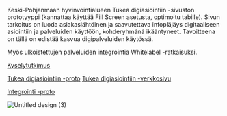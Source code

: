 Keski-Pohjanmaan hyvinvointialueen Tukea digiasiointiin -sivuston prototyyppi (kannattaa käyttää Fill Screen asetusta, optimoitu tabille). Sivun tarkoitus on luoda asiakaslähtöinen ja saavutettava infopläjäys digitaaliseen asiointiin ja palveluiden käyttöön, kohderyhmänä ikääntyneet. Tavoitteena on tällä on edistää kasvua digipalveluiden käytössä.

Myös ulkoistettujen palveluiden integrointia Whitelabel -ratkaisuksi.

[Kyselytutkimus](https://forms.gle/w7zsg5mbGomfjQz9A)

[Tukea digiasiointiin -proto](https://www.figma.com/design/ouxr4ZJgPXTLJzoYnh4da6/Digituki?node-id=0-1&t=K5KRqP3uvxHMO401-1)
[Tukea digiasiointiin -verkkosivu](http://www.haagahelia.www66.zoner-asiakas.fi/matti.yli-hukka/)

[Integrointi -proto](https://www.figma.com/design/hIA708s4iNAphiygftYidF/Integrointi?node-id=1-4&t=SqTPTcdsoNEgkFs8-1)

![Untitled design (3)](https://github.com/user-attachments/assets/a9aced46-303d-44be-9c2f-c180c58654f0)
